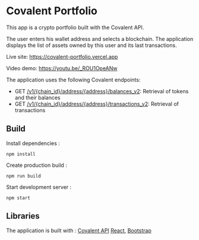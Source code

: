 # Covalent Portfolio
This app is a crypto portfolio built with the Covalent API.

The user enters his wallet address and selects a blockchain. The application displays the list of assets owned by this user and its last transactions.

Live site: https://covalent-portfolio.vercel.app

Video demo: https://youtu.be/_ROU1OpeANw

The application uses the following Covalent endpoints:

- GET [/v1/{chain_id}/address/{address}/balances_v2](https://www.covalenthq.com/docs/api/#/0/Get%20historical%20portfolio%20value%20over%20time/USD/1): Retrieval of tokens and their balances
- GET [/v1/{chain_id}/address/{address}/transactions_v2](https://www.covalenthq.com/docs/api/#/0/Get%20transactions%20for%20address/USD/1): Retrieval of transactions

## Build

Install dependencies :
```
npm install
```

Create production build :
```
npm run build
```

Start development server :
```
npm start
```

## Libraries
The application is built with :  [Covalent API](https://www.covalenthq.com) [React](https://reactjs.org/), [Bootstrap](https://getbootstrap.com/)
